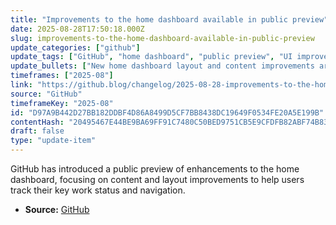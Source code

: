 ```yaml
---
title: "Improvements to the home dashboard available in public preview"
date: 2025-08-28T17:50:18.000Z
slug: improvements-to-the-home-dashboard-available-in-public-preview
update_categories: ["github"]
update_tags: ["GitHub", "home dashboard", "public preview", "UI improvements"]
update_bullets: ["New home dashboard layout and content improvements are available in public preview.", "Enhancements aim to help users understand the status of their important work.", "Improved navigation features are part of the update."]
timeframes: ["2025-08"]
link: "https://github.blog/changelog/2025-08-28-improvements-to-the-home-dashboard-available-in-public-preview"
source: "GitHub"
timeframeKey: "2025-08"
id: "D97A9B442D27BB182DDBF4D86A8499D5CF7BB8438DC19649F0534FE20A5E199B"
contentHash: "20495467E44BE9BA69FF91C7480C50BED9751CB5E9CFDFB82ABF74B83A2C78CF"
draft: false
type: "update-item"
---
```


GitHub has introduced a public preview of enhancements to the home dashboard, focusing on content and layout improvements to help users track their key work status and navigation.

- **Source:** [GitHub](https://github.blog/changelog/2025-08-28-improvements-to-the-home-dashboard-available-in-public-preview)
